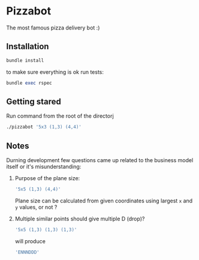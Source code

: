 
# Pizzabot
The most famous pizza delivery bot :)

## Installation

```ruby
bundle install
```

to make sure everything is ok run tests:

```ruby
bundle exec rspec
```

## Getting stared

Run command from the root of the directorj

```bash
./pizzabot '5x3 (1,3) (4,4)'
```
## Notes

Durning development few questions came up related to the business model itself or
it's misunderstanding:

1. Purpose of the plane size:
    ```ruby
    '5x5 (1,3) (4,4)'
    ```
    Plane size can be calculated from given coordinates using largest `x` and `y` values, or not ?

2. Multiple similar points should give multiple D (drop)?
    ```ruby
    '5x5 (1,3) (1,3) (1,3)'
    ```
    will produce

    ```ruby
    'ENNNDDD'
    ```

